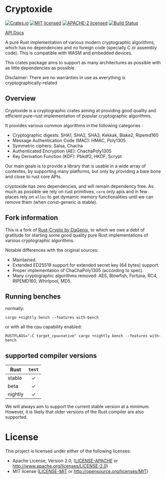 # Cryptoxide

[![Crates.io][crates-badge]][crates-url]
[![MIT licensed][mit-badge]][mit-url]
[![APACHE-2 licensed][apache2-badge]][apache2-url]
[![Build Status][actions-badge]][actions-url]

[crates-badge]: https://img.shields.io/crates/v/cryptoxide.svg
[crates-url]: https://crates.io/crates/cryptoxide
[mit-badge]: https://img.shields.io/badge/license-MIT-blue.svg
[apache2-badge]: https://img.shields.io/badge/license-APACHE--2-blue.svg
[mit-url]: https://github.com/typed-io/cryptoxide/blob/master/LICENSE-MIT
[apache2-url]: https://github.com/typed-io/cryptoxide/blob/master/LICENSE-APACHE
[actions-badge]: https://github.com/typed-io/cryptoxide/workflows/CI/badge.svg
[actions-url]: https://github.com/typed-io/cryptoxide/actions?query=workflow%3ACI+branch%3Amaster

[API Docs](https://docs.rs/cryptoxide/latest/cryptoxide)

A pure Rust implementation of various modern cryptographic algorithms, which has no dependencies
and no foreign code (specially C or assembly code). This is compatible with WASM and embedded devices.

This crates package aims to support as many architectures as possible with as
little dependencies as possible.

Disclaimer: There are no warranties in use as everything is cryptographically-related

## Overview

Cryptoxide is a cryptographic crates aiming at providing good quality and
efficient pure-rust implementation of popular cryptographic algorithms.

It provides various common algorithms in the following categories :

* Cryptographic digests: SHA1, SHA2, SHA3, Kekkak, Blake2, Ripemd160
* Message Authentication Code (MAC): HMAC, Poly1305
* Symmetric ciphers: Salsa, Chacha
* Authenticated Encryption (AE): ChachaPoly1305
* Key Derivation Function (KDF): Pbkdf2, HKDF, Scrypt

Our main goals is to provide a library that is usable in a wide array of
contextes, by supporting many platforms, but only by providing a bare bone and
close to rust core APIs.

cryptoxide has zero dependencies, and will remain dependency free. As much as
possible we rely on rust primitives, `core` only apis and in few places rely on
`alloc` to get dymamic memory functionalities until we can remove them (when
const-generic is stable).

## Fork information

This is a fork of [Rust-Crypto by DaGenix](https://github.com/DaGenix/rust-crypto), to
which we owe a debt of gratitude for starting some good quality pure Rust implementations
of various cryptographic algorithms.

Notable differences with the original sources:

* Maintained.
* Extended ED25519 support for extended secret key (64 bytes) support.
* Proper implementation of ChaChaPoly1305 (according to spec).
* Many cryptographic algorithms removed: AES, Blowfish, Fortuna, RC4, RIPEMD160, Whirlpool, MD5.

## Running benches

normally:

    cargo +nightly bench --features with-bench

or with all the cpu capability enabled:

    RUSTFLAGS="-C target_cpu=native" cargo +nightly bench --features with-bench

## supported compiler versions

| Rust    | `test` |
| ------- | :----: |
| stable  |   ✓    |
| beta    |   ✓    |
| nightly |   ✓    |

We will always aim to support the current stable version at a minimum. However,
it is likely that older versions of the Rust compiler are also supported.

# License

This project is licensed under either of the following licenses:

 * Apache License, Version 2.0, ([LICENSE-APACHE](LICENSE-APACHE) or
   http://www.apache.org/licenses/LICENSE-2.0)
 * MIT license ([LICENSE-MIT](LICENSE-MIT) or
   http://opensource.org/licenses/MIT)
